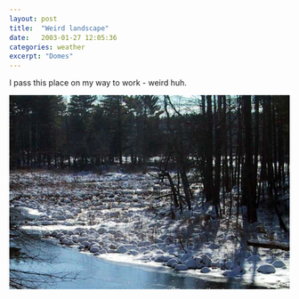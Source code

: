 ```yaml
---
layout: post
title:  "Weird landscape"
date:   2003-01-27 12:05:36
categories: weather
excerpt: "Domes"
---
```

I pass this place on my way to work - weird huh.

<img src="/assets/snowballs.jpg" alt="odd pic"/>

